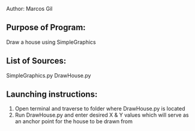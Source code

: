 Author: Marcos Gil

Purpose of Program: 
-------------------

Draw a house using SimpleGraphics


List of Sources:
----------------

SimpleGraphics.py
DrawHouse.py

Launching instructions:
-----------------------

1. Open terminal and traverse to folder where DrawHouse.py is located
2. Run DrawHouse.py and enter desired X & Y values which will serve as an anchor point for the house to be drawn from
